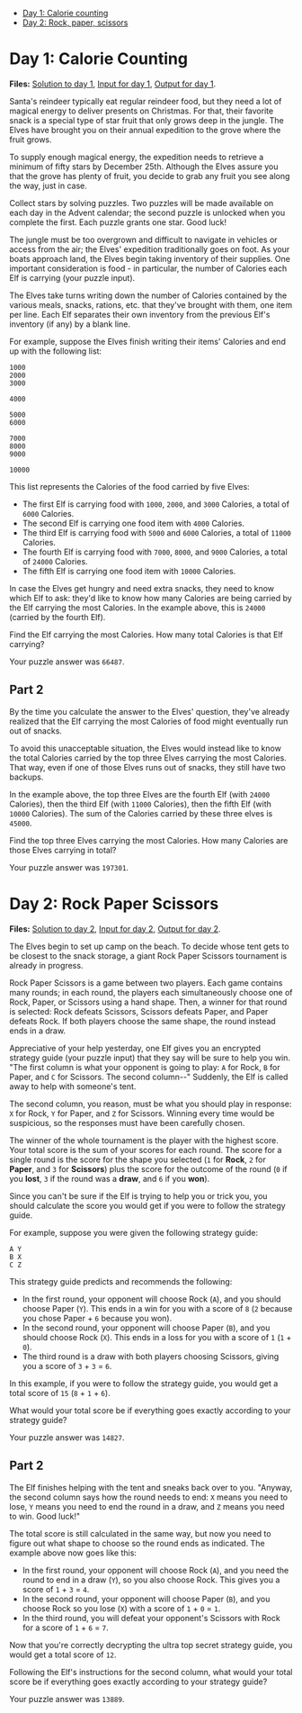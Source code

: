 
 * [Day 1: Calorie counting](#day-1-calorie-counting)
 * [Day 2: Rock, paper, scissors](#day-1-rock-paper-scissors)




# Day 1: Calorie Counting

**Files:** [Solution to day 1](01.pl), [Input for day 1](data/01.txt), [Output for day 1](out/01.txt).

Santa's reindeer typically eat regular reindeer food, but they need a lot of magical energy to deliver presents on Christmas. For that, their favorite snack is a special type of star fruit that only grows deep in the jungle. The Elves have brought you on their annual expedition to the grove where the fruit grows.

To supply enough magical energy, the expedition needs to retrieve a minimum of fifty stars by December 25th. Although the Elves assure you that the grove has plenty of fruit, you decide to grab any fruit you see along the way, just in case.

Collect stars by solving puzzles. Two puzzles will be made available on each day in the Advent calendar; the second puzzle is unlocked when you complete the first. Each puzzle grants one star. Good luck!

The jungle must be too overgrown and difficult to navigate in vehicles or access from the air; the Elves' expedition traditionally goes on foot. As your boats approach land, the Elves begin taking inventory of their supplies. One important consideration is food - in particular, the number of Calories each Elf is carrying (your puzzle input).

The Elves take turns writing down the number of Calories contained by the various meals, snacks, rations, etc. that they've brought with them, one item per line. Each Elf separates their own inventory from the previous Elf's inventory (if any) by a blank line.

For example, suppose the Elves finish writing their items' Calories and end up with the following list:

```
1000
2000
3000

4000

5000
6000

7000
8000
9000

10000
```

This list represents the Calories of the food carried by five Elves:

 * The first Elf is carrying food with `1000`, `2000`, and `3000` Calories, a total of `6000` Calories.
 * The second Elf is carrying one food item with `4000` Calories.
 * The third Elf is carrying food with `5000` and `6000` Calories, a total of `11000` Calories.
 * The fourth Elf is carrying food with `7000`, `8000`, and `9000` Calories, a total of `24000` Calories.
 * The fifth Elf is carrying one food item with `10000` Calories.

In case the Elves get hungry and need extra snacks, they need to know which Elf to ask: they'd like to know how many Calories are being carried by the Elf carrying the most Calories. In the example above, this is `24000` (carried by the fourth Elf).

Find the Elf carrying the most Calories. How many total Calories is that Elf carrying?

Your puzzle answer was `66487`.

## Part 2
By the time you calculate the answer to the Elves' question, they've already realized that the Elf carrying the most Calories of food might eventually run out of snacks.

To avoid this unacceptable situation, the Elves would instead like to know the total Calories carried by the top three Elves carrying the most Calories. That way, even if one of those Elves runs out of snacks, they still have two backups.

In the example above, the top three Elves are the fourth Elf (with `24000` Calories), then the third Elf (with `11000` Calories), then the fifth Elf (with `10000` Calories). The sum of the Calories carried by these three elves is `45000`.

Find the top three Elves carrying the most Calories. How many Calories are those Elves carrying in total?

Your puzzle answer was `197301`.

# Day 2: Rock Paper Scissors

**Files:** [Solution to day 2](02.pl), [Input for day 2](data/02.txt), [Output for day 2](out/02.txt).

The Elves begin to set up camp on the beach. To decide whose tent gets to be closest to the snack storage, a giant Rock Paper Scissors tournament is already in progress.

Rock Paper Scissors is a game between two players. Each game contains many rounds; in each round, the players each simultaneously choose one of Rock, Paper, or Scissors using a hand shape. Then, a winner for that round is selected: Rock defeats Scissors, Scissors defeats Paper, and Paper defeats Rock. If both players choose the same shape, the round instead ends in a draw.

Appreciative of your help yesterday, one Elf gives you an encrypted strategy guide (your puzzle input) that they say will be sure to help you win. "The first column is what your opponent is going to play: `A` for Rock, `B` for Paper, and `C` for Scissors. The second column--" Suddenly, the Elf is called away to help with someone's tent.

The second column, you reason, must be what you should play in response: `X` for Rock, `Y` for Paper, and `Z` for Scissors. Winning every time would be suspicious, so the responses must have been carefully chosen.

The winner of the whole tournament is the player with the highest score. Your total score is the sum of your scores for each round. The score for a single round is the score for the shape you selected (`1` for **Rock**, `2` for **Paper**, and `3` for **Scissors**) plus the score for the outcome of the round (`0` if you **lost**, `3` if the round was a **draw**, and `6` if you **won**).

Since you can't be sure if the Elf is trying to help you or trick you, you should calculate the score you would get if you were to follow the strategy guide.

For example, suppose you were given the following strategy guide:

```
A Y
B X
C Z
```

This strategy guide predicts and recommends the following:

 * In the first round, your opponent will choose Rock (`A`), and you should choose Paper (`Y`). This ends in a win for you with a score of `8` (`2` because you chose Paper + `6` because you won).
 * In the second round, your opponent will choose Paper (`B`), and you should choose Rock (`X`). This ends in a loss for you with a score of `1` (`1` + `0`).
 * The third round is a draw with both players choosing Scissors, giving you a score of `3` + `3` = `6`.

In this example, if you were to follow the strategy guide, you would get a total score of `15` (`8` + `1` + `6`).

What would your total score be if everything goes exactly according to your strategy guide?

Your puzzle answer was `14827`.

## Part 2

The Elf finishes helping with the tent and sneaks back over to you. "Anyway, the second column says how the round needs to end: `X` means you need to lose, `Y` means you need to end the round in a draw, and `Z` means you need to win. Good luck!"

The total score is still calculated in the same way, but now you need to figure out what shape to choose so the round ends as indicated. The example above now goes like this:

 * In the first round, your opponent will choose Rock (`A`), and you need the round to end in a draw (`Y`), so you also choose Rock. This gives you a score of `1` + `3` = `4`.
 * In the second round, your opponent will choose Paper (`B`), and you choose Rock so you lose (`X`) with a score of `1` + `0` = `1`.
 * In the third round, you will defeat your opponent's Scissors with Rock for a score of `1` + `6` = `7`.

Now that you're correctly decrypting the ultra top secret strategy guide, you would get a total score of `12`.

Following the Elf's instructions for the second column, what would your total score be if everything goes exactly according to your strategy guide?

Your puzzle answer was `13889`.
